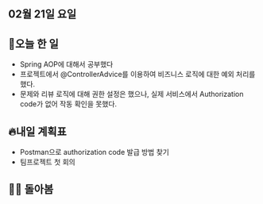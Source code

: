 ## 02월 21일 요일

## 📝오늘 한 일

- Spring AOP에 대해서 공부했다
- 프로젝트에서 @ControllerAdvice를 이용하여 비즈니스 로직에 대한 예외 처리를 했다.
- 문제와 리뷰 로직에 대해 권한 설정은 했으나, 실제 서비스에서 Authorization code가 없어 작동 확인을 못했다.

## 🔥내일 계획표

- Postman으로 authorization code 발급 방법 찾기
- 팀프로젝트 첫 회의 

## 💁‍♂️ 돌아봄




